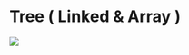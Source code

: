 # Tree ( Linked & Array )

![](https://github.com/kajj8808/kmu-data-structure-couse/assets/71279997/c41e6057-ea65-4514-9a3e-bbd98fb847fb)
